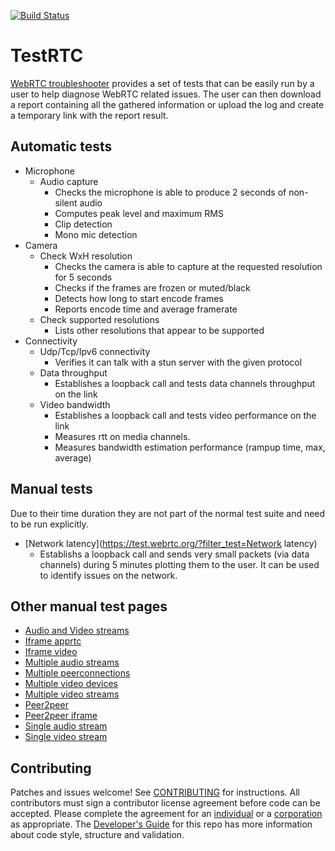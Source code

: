 [![Build Status](https://travis-ci.org/webrtc/testrtc.svg?branch=master)](https://travis-ci.org/webrtc/testrtc)

# TestRTC #
[WebRTC troubleshooter](https://test.webrtc.org/) provides a set of tests that can be easily run by a user to help diagnose
WebRTC related issues. The user can then download a report containing all the gathered information or upload the log and
create a temporary link with the report result.

## Automatic tests ##
* Microphone
  * Audio capture
    * Checks the microphone is able to produce 2 seconds of non-silent audio
    * Computes peak level and maximum RMS
    * Clip detection
    * Mono mic detection
* Camera
  * Check WxH resolution
    * Checks the camera is able to capture at the requested resolution for 5 seconds
    * Checks if the frames are frozen or muted/black
    * Detects how long to start encode frames
    * Reports encode time and average framerate
  * Check supported resolutions
    * Lists other resolutions that appear to be supported
* Connectivity
  * Udp/Tcp/Ipv6 connectivity
    * Verifies it can talk with a stun server with the given protocol
  * Data throughput
    * Establishes a loopback call and tests data channels throughput on the link
  * Video bandwidth
    * Establishes a loopback call and tests video performance on the link
    * Measures rtt on media channels.
    * Measures bandwidth estimation performance (rampup time, max, average)

## Manual tests ##
Due to their time duration they are not part of the normal test suite and need to be run explicitly.
* [Network latency](https://test.webrtc.org/?filter_test=Network latency)
  * Establishs a loopback call and sends very small packets (via data channels) during 5 minutes plotting them to the user. It can be used to identify issues on the network.

## Other manual test pages ##
* [Audio and Video streams](https://test.webrtc.org/manual/audio-and-video/)
* [Iframe apprtc](https://test.webrtc.org/manual/iframe-apprtc/)
* [Iframe video](https://test.webrtc.org/manual/iframe-video/)
* [Multiple audio streams](https://test.webrtc.org/manual/multiple-audio/)
* [Multiple peerconnections](https://test.webrtc.org/manual/multiple-peerconnections/)
* [Multiple video devices](https://test.webrtc.org/manual/multiple-video-devices/)
* [Multiple video streams](https://test.webrtc.org/manual/multiple-video/)
* [Peer2peer](https://test.webrtc.org/manual/peer2peer/)
* [Peer2peer iframe](https://test.webrtc.org/manual/peer2peer-iframe/)
* [Single audio stream](https://test.webrtc.org/manual/single-audio/)
* [Single video stream](https://test.webrtc.org/manual/single-video/)

## Contributing ##
Patches and issues welcome! See [CONTRIBUTING](https://github.com/GoogleChrome/webrtc/blob/master/CONTRIBUTING.md) for instructions. All contributors must sign a contributor license agreement before code can be accepted. Please complete the agreement for an [individual](https://developers.google.com/open-source/cla/individual) or a [corporation](https://developers.google.com/open-source/cla/corporate) as appropriate. The [Developer's Guide](https://bit.ly/webrtcdevguide) for this repo has more information about code style, structure and validation.

